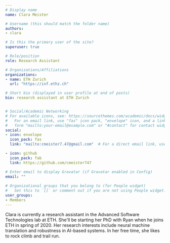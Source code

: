 ```yaml
---
# Display name
name: Clara Meister

# Username (this should match the folder name)
authors:
- clara

# Is this the primary user of the site?
superuser: true

# Role/position
role: Research Assistant

# Organizations/Affiliations
organizations:
- name: ETH Zurich
  url: "https://inf.ethz.ch"

# Short bio (displayed in user profile at end of posts)
bio: research assistant at ETH Zurich


# Social/Academic Networking
# For available icons, see: https://sourcethemes.com/academic/docs/widgets/#icons
#   For an email link, use "fas" icon pack, "envelope" icon, and a link in the
#   form "mailto:your-email@example.com" or "#contact" for contact widget.
social:
- icon: envelope
  icon_pack: fas
  link: "mailto:cmeister7.47@gmail.com"  # For a direct email link, use "mailto:test@example.org".

- icon: github
  icon_pack: fab
  link: https://github.com/cmeister747

# Enter email to display Gravatar (if Gravatar enabled in Config)
email: ""
  
# Organizational groups that you belong to (for People widget)
#   Set this to `[]` or comment out if you are not using People widget.  
user_groups:
- Members
---
```


Clara is currently a research assistant in the Advanced Software Technologies lab at ETH. She'll be starting her PhD with Ryan when he joins ETH in spring of 2020. Her research interests include neural machine translation and robustness in AI-based systems. In her free time, she likes to rock climb and trail run.
